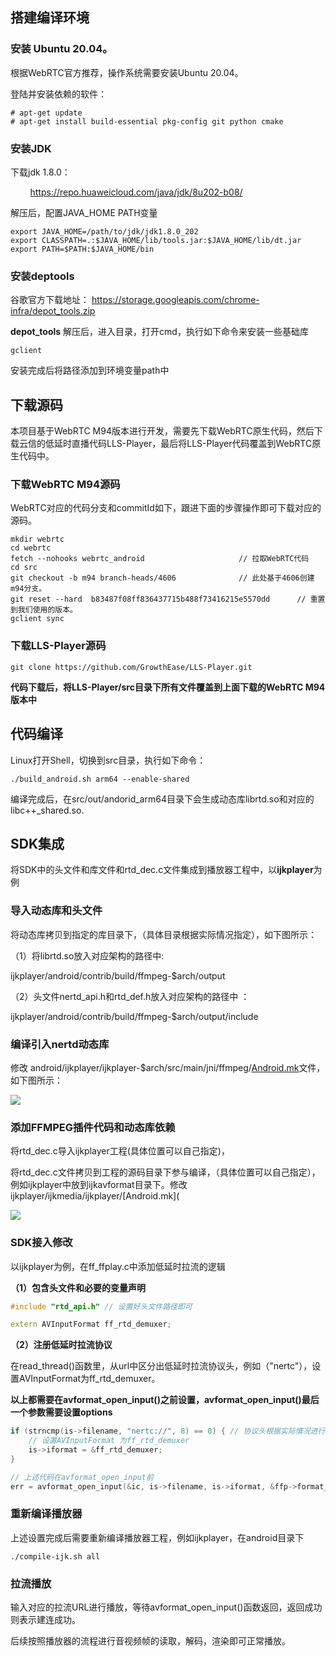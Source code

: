 ## 搭建编译环境

### 安装 Ubuntu 20.04。

根据WebRTC官方推荐，操作系统需要安装Ubuntu 20.04。

登陆并安装依赖的软件：

```
# apt-get update
# apt-get install build-essential pkg-config git python cmake
```

### 安装JDK

 下载jdk 1.8.0：

        https://repo.huaweicloud.com/java/jdk/8u202-b08/

解压后，配置JAVA_HOME PATH变量

```
export JAVA_HOME=/path/to/jdk/jdk1.8.0_202
export CLASSPATH=.:$JAVA_HOME/lib/tools.jar:$JAVA_HOME/lib/dt.jar
export PATH=$PATH:$JAVA_HOME/bin
```

### 安装deptools

谷歌官方下载地址： https://storage.googleapis.com/chrome-infra/depot_tools.zip

**depot_tools** 解压后，进入目录，打开cmd，执行如下命令来安装一些基础库

```
gclient
```

安装完成后将路径添加到环境变量path中

## 下载源码

本项目基于WebRTC M94版本进行开发，需要先下载WebRTC原生代码，然后下载云信的低延时直播代码LLS-Player，最后将LLS-Player代码覆盖到WebRTC原生代码中。

### 下载WebRTC M94源码

WebRTC对应的代码分支和commitId如下，跟进下面的步骤操作即可下载对应的源码。

```shell
mkdir webrtc
cd webrtc
fetch --nohooks webrtc_android                     // 拉取WebRTC代码
cd src
git checkout -b m94 branch-heads/4606              // 此处基于4606创建m94分支。
git reset --hard  b83487f08ff836437715b488f73416215e5570dd      // 重置到我们使用的版本。
gclient sync 
```

### 下载LLS-Player源码

```shell
git clone https://github.com/GrowthEase/LLS-Player.git
```

**代码下载后，将LLS-Player/src目录下所有文件覆盖到上面下载的WebRTC M94版本中**

## 代码编译

Linux打开Shell，切换到src目录，执行如下命令：

```
./build_android.sh arm64 --enable-shared
```

编译完成后，在src/out/andorid_arm64目录下会生成动态库librtd.so和对应的libc++\_shared.so.

## SDK集成

将SDK中的头文件和库文件和rtd_dec.c文件集成到播放器工程中，以**ijkplayer**为例

### 导入动态库和头文件

将动态库拷贝到指定的库目录下，（具体目录根据实际情况指定），如下图所示：

（1）将librtd.so放入对应架构的路径中:

ijkplayer/android/contrib/build/ffmpeg-$arch/output

（2）头文件nertd_api.h和rtd_def.h放入对应架构的路径中 ：

ijkplayer/android/contrib/build/ffmpeg-$arch/output/include

### 编译引入nertd动态库

修改 android/ijkplayer/ijkplayer-$arch/src/main/jni/ffmpeg/[Android.mk](http://android.mk/)文件，如下图所示：

![](C:./ijkplayer-makefile-modify.png)

### 添加FFMPEG插件代码和动态库依赖

将rtd_dec.c导入ijkplayer工程(具体位置可以自己指定)，

将rtd_dec.c文件拷贝到工程的源码目录下参与编译，（具体位置可以自己指定），例如ijkplayer中放到ijkavformat目录下。修改ijkplayer/ijkmedia/ijkplayer/[Android.mk](

![](C:./ijkplayer-aos-makefile-modify.png)

### SDK接入修改

以ijkplayer为例，在ff_ffplay.c中添加低延时拉流的逻辑

**（1）包含头文件和必要的变量声明**

```c++
#include "rtd_api.h" // 设置好头文件路径即可

extern AVInputFormat ff_rtd_demuxer;
```

**（2）注册低延时拉流协议**

 在read_thread()函数里，从url中区分出低延时拉流协议头，例如（"nertc"），设置AVInputFormat为ff_rtd_demuxer。

**以上都需要在avformat_open_input()之前设置，avformat_open_input()最后一个参数需要设置options**

```c
if (strncmp(is->filename, "nertc://", 8) == 0) { // 协议头根据实际情况进行设置，这里以"nertc"为例
    // 设置AVInputFormat 为ff_rtd_demuxer
	is->iformat = &ff_rtd_demuxer;
}

// 上述代码在avformat_open_input前
err = avformat_open_input(&ic, is->filename, is->iformat, &ffp->format_opts);
```

### 重新编译播放器

上述设置完成后需要重新编译播放器工程，例如ijkplayer，在android目录下

```shell
./compile-ijk.sh all
```

### 拉流播放

输入对应的拉流URL进行播放，等待avformat_open_input()函数返回，返回成功则表示建连成功。

后续按照播放器的流程进行音视频帧的读取，解码，渲染即可正常播放。

